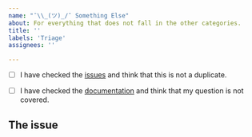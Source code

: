 ```yaml
---
name: "¯\\_(ツ)_/¯ Something Else"
about: For everything that does not fall in the other categories.
title: ''
labels: 'Triage'
assignees: ''

---
```


<!--
    First of all thank you for submitting an issue.

    Before submitting the issue please check the checklist below and
    make sure that all boxes are ticked after you have fulfilled their tasks.
-->

<!-- For checking the box add an `x` between the brackets like so: [x] -->
- [ ] I have checked the [issues](https://github.com/{{cookiecutter.github_username}}/{{cookiecutter.project_lower_case}}/issues) and think that this is not a duplicate.
- [ ] I have checked the [documentation](https://{{cookiecutter.project_lower_case}}.rtfd.io/) and think that my question is not covered.


## The issue
<!-- Now please explain your issue or question, please be descriptive. -->
